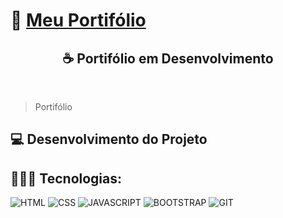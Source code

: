 ﻿# 🚀 [Meu Portifólio](https://gyanr.netlify.app/)

<h2 align="center">☕ Portifólio em Desenvolvimento</h2> <br>

> Portifólio

## 💻 Desenvolvimento do Projeto

## 🧑🏻‍💻 Tecnologias:

![HTML](https://img.shields.io/badge/HTML5-E34F26?style=for-the-badge&logo=html5&logoColor=white)
![CSS](https://img.shields.io/badge/CSS3-1572B6?style=for-the-badge&logo=css3&logoColor=white)
![JAVASCRIPT](https://img.shields.io/badge/JavaScript-F7DF1E?style=for-the-badge&logo=javascript&logoColor=black)
![BOOTSTRAP](https://img.shields.io/badge/Bootstrap-563D7C?style=for-the-badge&logo=bootstrap&logoColor=white)
![GIT](https://img.shields.io/badge/GIT-E44C30?style=for-the-badge&logo=git&logoColor=white)
